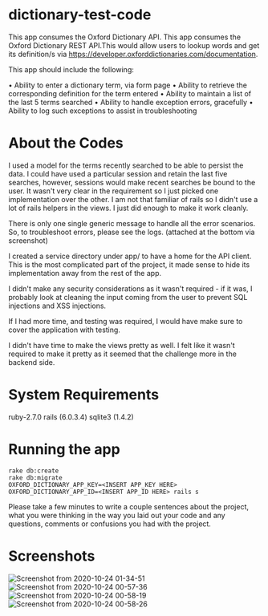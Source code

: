 # dictionary-test-code

This app consumes the Oxford Dictionary API.
This app consumes the Oxford Dictionary REST API.This would allow users to lookup words and get its definition/s via https://developer.oxforddictionaries.com/documentation.

This app should include the following:

• Ability to enter a dictionary term, via form page
• Ability to retrieve the corresponding definition for the term entered
• Ability to maintain a list of the last 5 terms searched
• Ability to handle exception errors, gracefully
• Ability to log such exceptions to assist in troubleshooting

# About the Codes
I used a model for the terms recently searched to be able to persist the data. I could have used a particular session and retain the last five searches, however, sessions would make recent searches be bound to the user. It wasn't very clear in the requirement so I just picked one implementation over the other. I am not that familiar of rails so I didn't use a lot of rails helpers in the views. I just did enough to make it work cleanly. 

There is only one single generic message to handle all the error scenarios. So, to troubleshoot errors, please see the logs. (attached at the bottom via screenshot)

I created a service directory under app/ to have a home for the API client. This is the most complicated part of the project, it made sense to hide its implementation away from the rest of the app.

I didn't make any security considerations as it wasn't required -  if it was, I probably look at cleaning the input coming from the user to prevent SQL injections and XSS injections.

If I had more time, and testing was required, I would have make sure to cover the application with testing. 

I didn't have time to make the views pretty as well. I felt like it wasn't required to make it pretty as it seemed that the challenge more in the backend side.

# System Requirements
ruby-2.7.0
rails (6.0.3.4)
sqlite3 (1.4.2)

# Running the app
```
rake db:create
rake db:migrate
OXFORD_DICTIONARY_APP_KEY=<INSERT APP_KEY HERE> OXFORD_DICTIONARY_APP_ID=<INSERT APP_ID HERE> rails s

```

Please take a few minutes to write a couple sentences about the project, what you were thinking in the way you laid
out your code and any questions, comments or confusions you had with the project.



# Screenshots

![Screenshot from 2020-10-24 01-34-51](https://user-images.githubusercontent.com/26676486/97069060-3ea44800-159b-11eb-88f0-4913f0d865cd.png)
![Screenshot from 2020-10-24 00-57-36](https://user-images.githubusercontent.com/26676486/97068989-a6a65e80-159a-11eb-9441-addc2d935117.png)
![Screenshot from 2020-10-24 00-58-19](https://user-images.githubusercontent.com/26676486/97069031-06046e80-159b-11eb-8ca2-5c4ac43ef829.png)
![Screenshot from 2020-10-24 00-58-26](https://user-images.githubusercontent.com/26676486/97069055-292f1e00-159b-11eb-9a26-6a772d15cade.png)


